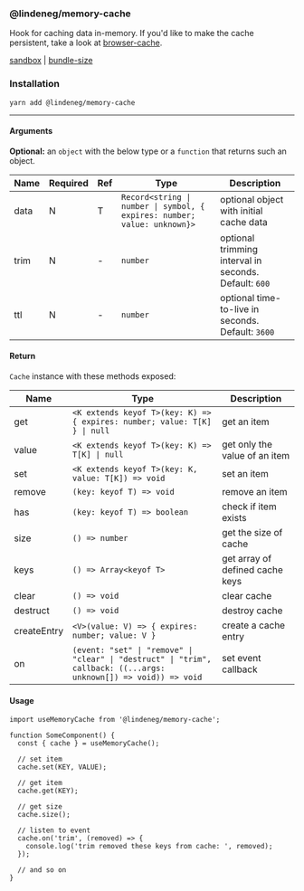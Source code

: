 ### @lindeneg/memory-cache

Hook for caching data in-memory. If you'd like to make the cache persistent, take a look at [browser-cache](https://github.com/lindeneg/cl-react-hooks/tree/master/packages/browser-cache).

[sandbox](https://codesandbox.io/s/lindeneg-memory-cache-5ygvx?file=/src/App.tsx) | [bundle-size](https://bundlephobia.com/package/@lindeneg/memory-cache)

### Installation

`yarn add @lindeneg/memory-cache`

---

#### Arguments

**Optional:** an `object` with the below type or a `function` that returns such an object.

| Name | Required | Ref | Type                                                                     | Description                                           |
| ---- | -------- | --- | ------------------------------------------------------------------------ | ----------------------------------------------------- |
| data | N        | T   | `Record<string \| number \| symbol, { expires: number; value: unknown}>` | optional object with initial cache data               |
| trim | N        | -   | `number`                                                                 | optional trimming interval in seconds. Default: `600` |
| ttl  | N        | -   | `number`                                                                 | optional time-to-live in seconds. Default: `3600`     |

#### Return

`Cache` instance with these methods exposed:

| Name        | Type                                                                                                              | Description                     |
| ----------- | ----------------------------------------------------------------------------------------------------------------- | ------------------------------- |
| get         | `<K extends keyof T>(key: K) => { expires: number; value: T[K] } \| null`                                         | get an item                     |
| value       | `<K extends keyof T>(key: K) => T[K] \| null`                                                                     | get only the value of an item   |
| set         | `<K extends keyof T>(key: K, value: T[K]) => void`                                                                | set an item                     |
| remove      | `(key: keyof T) => void`                                                                                          | remove an item                  |
| has         | `(key: keyof T) => boolean`                                                                                       | check if item exists            |
| size        | `() => number`                                                                                                    | get the size of cache           |
| keys        | `() => Array<keyof T>`                                                                                            | get array of defined cache keys |
| clear       | `() => void`                                                                                                      | clear cache                     |
| destruct    | `() => void`                                                                                                      | destroy cache                   |
| createEntry | `<V>(value: V) => { expires: number; value: V }`                                                                  | create a cache entry            |
| on          | `(event: "set" \| "remove" \| "clear" \| "destruct" \| "trim", callback: ((...args: unknown[]) => void)) => void` | set event callback              |

#### Usage

```tsx
import useMemoryCache from '@lindeneg/memory-cache';

function SomeComponent() {
  const { cache } = useMemoryCache();

  // set item
  cache.set(KEY, VALUE);

  // get item
  cache.get(KEY);

  // get size
  cache.size();

  // listen to event
  cache.on('trim', (removed) => {
    console.log('trim removed these keys from cache: ', removed);
  });

  // and so on
}
```
